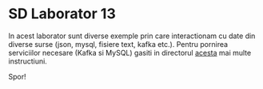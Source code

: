 # SD Laborator 13

In acest laborator sunt diverse exemple prin care interactionam cu date din diverse surse (json, mysql, fisiere text, kafka etc.). Pentru pornirea serviciilor necesare (Kafka si MySQL) gasiti in directorul [acesta](./docker-configs) mai multe instructiuni.

Spor!

